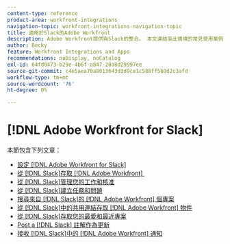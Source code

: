 ```yaml
---
content-type: reference
product-area: workfront-integrations
navigation-topic: workfront-integrations-navigation-topic
title: 適用於Slack的Adobe Workfront
description: Adobe Workfront提供與Slack的整合。 本文連結至此情境的常見使用案例相關指示，以及設定指示。
author: Becky
feature: Workfront Integrations and Apps
recommendations: noDisplay, noCatalog
exl-id: 64fd0473-b29e-4b6f-a847-20a8d29997ee
source-git-commit: c4e5aea70a8013643d3d9ce1c588ff560d2c3afd
workflow-type: tm+mt
source-wordcount: '76'
ht-degree: 0%

---
```


# [!DNL Adobe Workfront for Slack]

本節包含下列文章：

* [設定 [!DNL Adobe Workfront for Slack]](../../workfront-integrations-and-apps/using-workfront-with-slack/configure-workfront-for-slack.md)
* [從 [!DNL Slack]存取 [!DNL Adobe Workfront] &#x200B;](../../workfront-integrations-and-apps/using-workfront-with-slack/access-workfront-from-slack.md)
* [從 [!DNL Slack]管理您的工作和核准](../../workfront-integrations-and-apps/using-workfront-with-slack/manage-your-work-and-approvals-from-slack.md)
* [從 [!DNL Slack]建立任務和問題](../../workfront-integrations-and-apps/using-workfront-with-slack/create-tasks-and-issues-from-slack.md)
* [搜尋來自 [!DNL Slack]的 [!DNL Adobe Workfront] 個專案](../../workfront-integrations-and-apps/using-workfront-with-slack/search-for-wf-items-from-slack.md)
* [從 [!DNL Slack]中的共用連結存取 [!DNL Adobe Workfront] 物件](../../workfront-integrations-and-apps/using-workfront-with-slack/access-wf-objects-from-shared-linked-in-slack.md)
* [從 [!DNL Slack]存取您的最愛和最近專案](../../workfront-integrations-and-apps/using-workfront-with-slack/access-favorites-and-recent-items-from-slack.md)
* [Post a [!DNL Slack] 註解作為更新](../../workfront-integrations-and-apps/using-workfront-with-slack/post-a-slack-comment-as-an-update.md)
* [接收 [!DNL Slack]中的 [!DNL Adobe Workfront] 通知](../../workfront-integrations-and-apps/using-workfront-with-slack/receive-workfront-notifications-in-slack.md)
